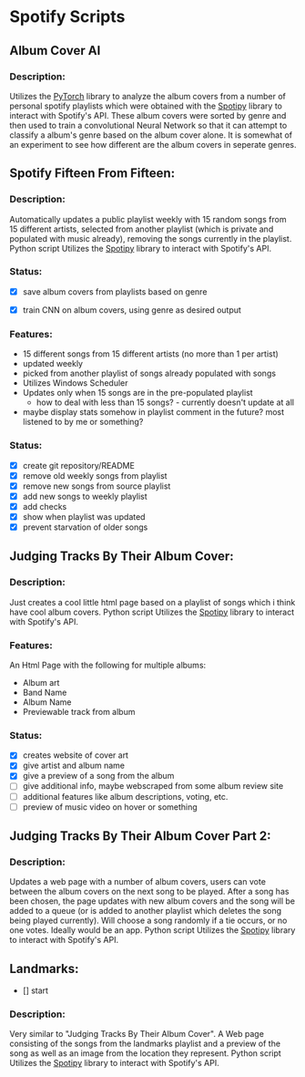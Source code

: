 # Spotify Scripts

## Album Cover AI

### Description:
Utilizes the [PyTorch](https://pytorch.org/) library to analyze the album covers from a number of personal spotify playlists which were obtained with the [Spotipy](https://spotipy.readthedocs.io/en/latest/) library to interact with Spotify's API. These album covers were sorted by genre and then used to train a convolutional Neural Network so that it can attempt to classify a album's genre based on the album cover alone. It is somewhat of an experiment to see how different are the album covers in seperate genres.

## Spotify Fifteen From Fifteen:

### Description:
Automatically updates a public playlist weekly with 15 random songs from 15 different artists, selected from another playlist (which is private and populated with music already), removing the songs currently in the playlist. Python script Utilizes the [Spotipy](https://spotipy.readthedocs.io/en/latest/) library to interact with Spotify's API. 

### Status:
- [x] save album covers from playlists based on genre
- [x] train CNN on album covers, using genre as desired output


### Features:
 * 15 different songs from 15 different artists (no more than 1 per artist)
 * updated weekly
 * picked from another playlist of songs already populated with songs
 * Utilizes Windows Scheduler
 * Updates only when 15 songs are in the pre-populated playlist
   * how to deal with less than 15 songs? - currently doesn't update at all
 * maybe display stats somehow in playlist comment in the future? most listened to by me or something?
 
### Status:
- [x] create git repository/README
- [x] remove old weekly songs from playlist
- [x] remove new songs from source playlist
- [x] add new songs to weekly playlist
- [x] add checks
- [x] show when playlist was updated
- [x] prevent starvation of older songs

## Judging Tracks By Their Album Cover:

### Description:
Just creates a cool little html page based on a playlist of songs which i think have cool album covers. Python script Utilizes the [Spotipy](https://spotipy.readthedocs.io/en/latest/) library to interact with Spotify's API.

### Features:
An Html Page with the following for multiple albums:
 * Album art
 * Band Name
 * Album Name
 * Previewable track from album

### Status:
- [x] creates website of cover art
- [x] give artist and album name
- [x] give a preview of a song from the album
- [ ] give additional info, maybe webscraped from some album review site
- [ ] additional features like album descriptions, voting, etc.
- [ ] preview of music video on hover or something

## Judging Tracks By Their Album Cover Part 2:

### Description:
Updates a web page with a number of album covers, users can vote between the album covers on the next song to be played. After a song has been chosen, the page updates with new album covers and the song will be added to a queue (or is added to another playlist which deletes the song being played currently). Will choose a song randomly if a tie occurs, or no one votes. Ideally would be an app. Python script Utilizes the [Spotipy](https://spotipy.readthedocs.io/en/latest/) library to interact with Spotify's API.

## Landmarks:
- [] start 

### Description: 
Very similar to "Judging Tracks By Their Album Cover". A Web page consisting of the songs from the landmarks playlist and a preview of the song as well as an image from the location they represent. Python script Utilizes the [Spotipy](https://spotipy.readthedocs.io/en/latest/) library to interact with Spotify's API.